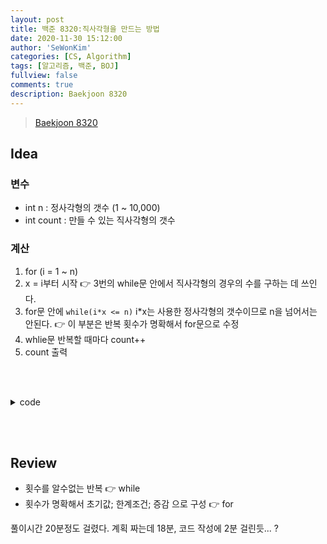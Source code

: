 ```yaml
---
layout: post
title: 백준 8320:직사각형을 만드는 방법
date: 2020-11-30 15:12:00
author: 'SeWonKim'
categories: [CS, Algorithm]
tags: [알고리즘, 백준, BOJ]
fullview: false
comments: true
description: Baekjoon 8320
---
```


> [Baekjoon 8320](https://www.acmicpc.net/problem/8320)

## Idea

### 변수

- int n : 정사각형의 갯수 (1 ~ 10,000)
- int count : 만들 수 있는 직사각형의 갯수

### 계산

1. for (i = 1 ~ n)  
2. x = i부터 시작 👉 3번의 while문 안에서 직사각형의 경우의 수를 구하는 데 쓰인다.
3. for문 안에 `while(i*x <= n)` i*x는 사용한 정사각형의 갯수이므로 n을 넘어서는 안된다. 👉 이 부분은 반복 횟수가 명확해서 for문으로 수정
4. whlie문 반복할 때마다 count++
5. count 출력
 


&nbsp;  
&nbsp;

<details>
    <summary>code</summary>
    <div markdown="1">

    ```java
    import java.util.Scanner;

    public class Main {

        public static void main(String[] args) {
            Scanner sc = new Scanner(System.in);
            int n = sc.nextInt();
            int count = 0;
            
            for (int i = 1; i <= n; i++) {
                for (int x = i; i*x <= n ; x++) {
                    count++;
                }
            }
            
            System.out.println(count);
            sc.close();
        }

    }
    ```

</div>
</details>

&nbsp;  
&nbsp;

## Review

- 횟수를 알수없는 반복 👉 while
- 횟수가 명확해서 초기값; 한계조건; 증감 으로 구성 👉 for

풀이시간 20분정도 걸렸다. 계획 짜는데 18분, 코드 작성에 2분 걸린듯... ?

&nbsp;  
&nbsp;
